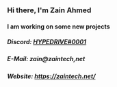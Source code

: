 ### Hi there, I'm Zain Ahmed
#### I am working on some new projects
##### Discord:  [HYPEDRIVE#0001](https://discordapp.com/users/193112730943750144)
##### E-Mail: zain@zaintech,net
##### Website: https://zaintech.net/
<!--
**HYPERDRIVE-Motivator/HYPERDRIVE-Motivator** is a ✨ _special_ ✨ repository because its `README.md` (this file) appears on your GitHub profile.

Here are some ideas to get you started:

- 🔭 I’m currently working on ...
- 🌱 I’m currently learning ...
- 👯 I’m looking to collaborate on ...
- 🤔 I’m looking for help with ...
- 💬 Ask me about ...
- 📫 How to reach me: ...
- 😄 Pronouns: ...
- ⚡ Fun fact: ...
-->
